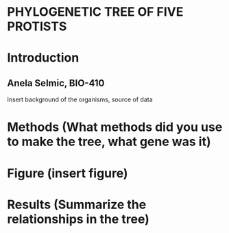 # PHYLOGENETIC TREE OF FIVE PROTISTS
# Introduction
## Anela Selmic, BIO-410
Insert background of the organisms, source of data
# Methods (What methods did you use to make the tree, what gene was it)
# Figure (insert figure)
# Results (Summarize the relationships in the tree)
